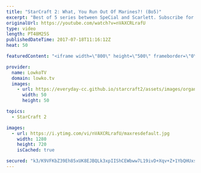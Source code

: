 ```yaml
---
title: "StarCraft 2: What, You Run Out Of Marines?! (Bo5)"
excerpt: "Best of 5 series between SpeCial and Scarlett. Subscribe for more videos: http://lowko.tv/youtube Epic Zerg vs Terran: https://goo.gl/GJuLSh  A very unconventional best of 5 series in StarCraft 2. While there are plenty of aggressive openers from both players, the games showcase a very high skill level"
originalUrl: https://youtube.com/watch?v=nVAXCRLrafU
type: video
length: PT48M25S
publishedDateTime: 2017-07-18T11:16:12Z
heat: 50

featuredContent: "<iframe width=\"800\" height=\"500\" frameborder=\"0\" src=\"https://www.youtube.com/embed/nVAXCRLrafU\" allow=\"accelerometer; autoplay; encrypted-media; gyroscope; picture-in-picture\" allowfullscreen></iframe>"

provider:
  name: LowkoTV
  domain: lowko.tv
  images:
    - url: https://everyday-cc.github.io/starcraft2/assets/images/organizations/lowko.tv-50x50.jpg
      width: 50
      height: 50

topics:
  - StarCraft 2

images:
  - url: https://i.ytimg.com/vi/nVAXCRLrafU/maxresdefault.jpg
    width: 1280
    height: 720
    isCached: true

secured: "k3/K9VFKbZ39Eh85xUK8EJBQLk3xpIIShCEWbww7L19ivD+Xqv+Z+1YbQHUxsNQld833auTGFNXM+NWHINWfq3WCpy7eY7jf7Sn49FBlwiK0khgrQ8sY1Mjw7/kguKl1OWAFVZTfWOw01fW4PK092seXwwXvdaXG2pTeY84XedA2w+o+qkt8bGCSIIAw2ZkkzlB7rGOn1Ec7CbJhIGLcDYUDDK7AcSMsppRyWtwB9ZWxf2Zn5s5jvCnsea0mqD9AVk7NfMyJFu5MyNuD8INu79Fc7BVZKUbKQvzt3vyppAksWz9ECqQxa1OLt4CDW/526biT10Th3dUy8Eh7E7P1YSRMTXXJ2TCD6RDgJJY8Fa4rfthM6IzGaeVBIB1JdN5LTcd+Q5EOko4hibLxyEYnjp7h+M+NBlcJfcMrri1TXFhZ00E8P3BuqHuMazOQJiAk;BhUfSnkGTo2JHRImccL1HA=="
---
```


